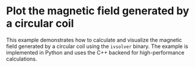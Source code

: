 # Plot the magnetic field generated by a circular coil

This example demonstrates how to calculate and visualize the magnetic field generated by a circular coil using the `ivsolver` binary. The example is implemented in Python and uses the C++ backend for high-performance calculations.
